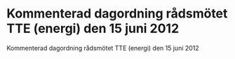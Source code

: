# Kommenterad dagordning rådsmötet TTE (energi) den 15 juni 2012

Kommenterad dagordning rådsmötet TTE (energi) den 15 juni 2012
